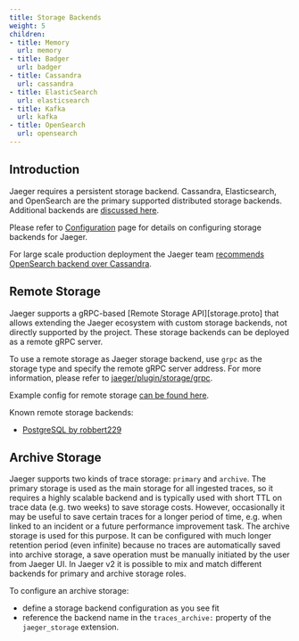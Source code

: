 ```yaml
---
title: Storage Backends
weight: 5
children:
- title: Memory
  url: memory
- title: Badger
  url: badger
- title: Cassandra
  url: cassandra
- title: ElasticSearch
  url: elasticsearch
- title: Kafka
  url: kafka
- title: OpenSearch
  url: opensearch
---
```


## Introduction

Jaeger requires a persistent storage backend. Cassandra, Elasticsearch, and OpenSearch are the primary supported distributed storage backends. Additional backends are [discussed here](https://github.com/jaegertracing/jaeger/issues/638).

Please refer to [Configuration](../configuration/) page for details on configuring storage backends for Jaeger.

For large scale production deployment the Jaeger team [recommends OpenSearch backend over Cassandra](../faq/#what-is-the-recommended-storage-backend).

## Remote Storage

Jaeger supports a gRPC-based [Remote Storage API][storage.proto] that allows extending the Jaeger ecosystem with custom storage backends, not directly supported by the project. These storage backends can be deployed as a remote gRPC server.

To use a remote storage as Jaeger storage backend, use `grpc` as the storage type and specify the remote gRPC server address. For more information, please refer to [jaeger/plugin/storage/grpc](https://github.com/jaegertracing/jaeger/tree/v2.1.0/plugin/storage/grpc).

Example config for remote storage [can be found here](https://github.com/jaegertracing/jaeger/blob/v2.1.0/cmd/jaeger/config-remote-storage.yaml).

Known remote storage backends:

* [PostgreSQL by robbert229](https://github.com/robbert229/jaeger-postgresql)

## Archive Storage

Jaeger supports two kinds of trace storage: `primary` and `archive`. The primary storage is used as the main storage for all ingested traces, so it requires a highly scalable backend and is typically used with short TTL on trace data (e.g. two weeks) to save storage costs. However, occasionally it may be useful to save certain traces for a longer period of time, e.g. when linked to an incident or a future performance improvement task. The archive storage is used for this purpose. It can be configured with much longer retention period (even infinite) because no traces are automatically saved into archive storage, a save operation must be manually initiated by the user from Jaeger UI. In Jaeger v2 it is possible to mix and match different backends for primary and archive storage roles.

To configure an archive storage:
  * define a storage backend configuration as you see fit
  * reference the backend name in the `traces_archive:` property of the `jaeger_storage` extension.
